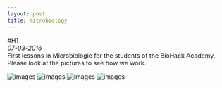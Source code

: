 ```yaml
---
layout: post
title: microbiology
---
```

#H1  
*07-03-2016*   
First lessons in Microbiologie for the students of the BioHack Academy. Please look at the pictures to see how we work.

![images](http://marijan1.github.io/images/Ingredients.JPG)
![images](http://marijan1.github.io/images/media.from.industry.and.stuff.from.home.JPG)
![images](http://marijan1.github.io/images/biohack.at.work.JPG)
![images](http://marijan1.github.io/images/20160308_130407.JPG)
